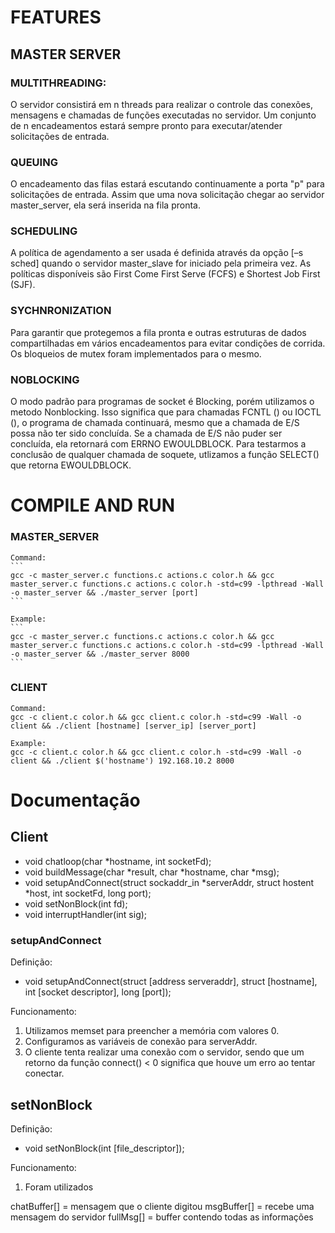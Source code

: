 # FEATURES

## MASTER SERVER

### MULTITHREADING:
O servidor consistirá em n threads para realizar o controle das conexões, mensagens e chamadas de funções executadas no servidor. Um conjunto de n encadeamentos estará sempre pronto para executar/atender solicitações de entrada.

### QUEUING
O encadeamento das filas estará escutando continuamente a porta "p" para solicitações de entrada. Assim que uma nova solicitação chegar ao servidor master_server, ela será inserida na fila pronta.

### SCHEDULING
A política de agendamento a ser usada é definida através da opção [–s sched] quando o servidor master_slave for iniciado pela primeira vez. As políticas disponíveis são First Come First Serve (FCFS) e Shortest Job First (SJF).

### SYCHNRONIZATION
Para garantir que protegemos a fila pronta e outras estruturas de dados compartilhadas em vários encadeamentos para evitar condições de corrida. Os bloqueios de mutex foram implementados para o mesmo.

### NOBLOCKING
O modo padrão para programas de socket é Blocking, porém utilizamos o metodo Nonblocking. Isso significa que para chamadas FCNTL () ou IOCTL (), o programa de chamada continuará, mesmo que a chamada de E/S possa não ter sido concluída. Se a chamada de E/S não puder ser concluída, ela retornará com ERRNO EWOULDBLOCK. Para testarmos a conclusão de qualquer chamada de soquete, utlizamos a função SELECT() que retorna EWOULDBLOCK.

# COMPILE AND RUN

### MASTER_SERVER

    Command:
    ```
    gcc -c master_server.c functions.c actions.c color.h && gcc master_server.c functions.c actions.c color.h -std=c99 -lpthread -Wall -o master_server && ./master_server [port]
    ```

    Example:
    ```
    gcc -c master_server.c functions.c actions.c color.h && gcc master_server.c functions.c actions.c color.h -std=c99 -lpthread -Wall -o master_server && ./master_server 8000
    ```

### CLIENT

    Command:
    gcc -c client.c color.h && gcc client.c color.h -std=c99 -Wall -o client && ./client [hostname] [server_ip] [server_port]
    
    Example:    
    gcc -c client.c color.h && gcc client.c color.h -std=c99 -Wall -o client && ./client $('hostname') 192.168.10.2 8000

# Documentação

## Client

- void chatloop(char *hostname, int socketFd);
- void buildMessage(char *result, char *hostname, char *msg);
- void setupAndConnect(struct sockaddr_in *serverAddr, struct hostent *host, int socketFd, long port);
- void setNonBlock(int fd);
- void interruptHandler(int sig);

### setupAndConnect

Definição:
- void setupAndConnect(struct [address serveraddr], struct [hostname], int [socket descriptor], long [port]);

Funcionamento:
1. Utilizamos memset para preencher a memória com valores 0.
2. Configuramos as variáveis de conexão para serverAddr.
3. O cliente tenta realizar uma conexão com o servidor, sendo que um retorno da função connect() < 0 significa que houve um erro ao tentar conectar.

## setNonBlock

Definição:
- void setNonBlock(int [file_descriptor]);

Funcionamento:
1. Foram utilizados



chatBuffer[] = mensagem que o cliente digitou
msgBuffer[] = recebe uma mensagem do servidor
fullMsg[] = buffer contendo todas as informações